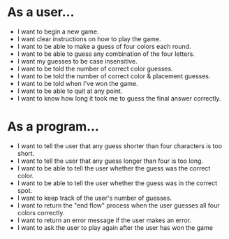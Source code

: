 # As a user...

* I want to begin a new game.
* I want clear instructions on how to play the game.
* I want to be able to make a guess of four colors each round.
* I want to be able to guess any combination of the four letters.
* I want my guesses to be case insensitive.
* I want to be told the number of correct color guesses.
* I want to be told the number of correct color & placement guesses.
* I want to be told when I've won the game.
* I want to be able to quit at any point.
* I want to know how long it took me to guess the final answer correctly.


# As a program...

* I want to tell the user that any guess shorter than four characters is too short.
* I want to tell the user that any guess longer than four is too long.
* I want to be able to tell the user whether the guess was the correct color.
* I want to be able to tell the user whether the guess was in the correct spot.
* I want to keep track of the user's number of guesses.
* I want to return the "end flow" process when the user guesses all four colors correctly.
* I want to return an error message if the user makes an error.
* I want to ask the user to play again after the user has won the game
